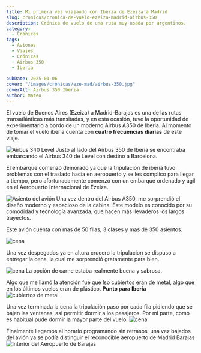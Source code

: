 ```yaml
---
title: Mi primera vez viajando con Iberia de Ezeiza a Madrid
slug: cronicas/cronica-de-vuelo-ezeiza-madrid-airbus-350
description: Crónica de vuelo de una ruta muy usada por argentinos.
category:
  - Crónicas
tags: 
  - Aviones
  - Viajes
  - Crónicas
  - Airbus 350
  - Iberia
  
pubDate: 2025-01-06
cover: "/images/cronicas/eze-mad/airbus-350.jpg"
coverAlt: Airbus 350 Iberia
author: Mateo
---
```


El vuelo de Buenos Aires (Ezeiza) a Madrid-Barajas es una de las rutas transatlánticas más transitadas, y en esta ocasión, tuve la oportunidad de experimentarlo a bordo de un moderno Airbus A350 de Iberia. 
Al momento de tomar el vuelo iberia cuenta con **cuatro frecuencias diarias** de este viaje.

<img src="/images/cronicas/eze-mad/level-340.jpg" alt="Airbus 340 Level">
Justo al lado del Airbus 350 de Iberia se encontraba embarcando el Airbus 340 de Level con destino a Barcelona.

El embarque comenzó demorado ya que la tripulacion de iberia tuvo problemas con el traslado hacia en aeropuerto y se les complico para llegar a tiempo, pero afortunadamente comenzó con un embarque ordenado y ágil en el Aeropuerto Internacional de Ezeiza.

<img src="/images/cronicas/eze-mad/cabina-avion.jpg" alt="Asiento del avión">
Una vez dentro del Airbus A350, me sorprendió el diseño moderno y espacioso de la cabina. Este modelo es conocido por su comodidad y tecnología avanzada, que hacen más llevaderos los largos trayectos.

Este avión cuenta con mas de 50 filas, 3 clases y mas de 350 asientos.

<img src="/images/cronicas/eze-mad/cena1.jpg" alt="cena">

Una vez despegados ya en altura crucero la tripulacion se dispuso a entregar la cena, la cual me sorprendió gratamente para bien.

<img src="/images/cronicas/eze-mad/cena2.jpg" alt="cena">
 La opción de carne estaba realmente buena y sabrosa.

Algo que me llamó la atención fue que lso cubiertos eran de metal, algo que en los últimos vuelos eran de plástico. **Punto para Iberia**
<img src="/images/cronicas/eze-mad/cubiertos-iberia.jpg" alt="cubiertos de metal">


Una vez terminada la cena la tripulación paso por cada fila pidiendo que se bajen las ventanas, asi permitir dormir a los pasajeros.
Por mi parte, como es habitual pude dormir la mayor parte del vuelo.
<img src="/images/cronicas/eze-mad/cabina-avion.jpg" alt="cena">


Finalmente llegamos al horario programando sin retrasos, una vez bajados del avión ya se podía distinguir el reconocible aeropuerto de Madrid Barajas
<img src="/images/cronicas/eze-mad/barajas-interior.jpg" alt="Interior del Aeropuerto de Barajas ">
